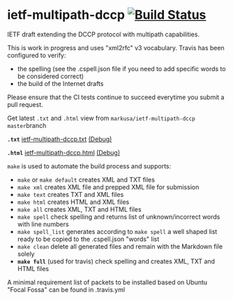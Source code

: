 # ietf-multipath-dccp [![Build Status](https://travis-ci.com/markusa/ietf-multipath-dccp.svg?branch=master)](https://travis-ci.com/markusa/ietf-multipath-dccp)
IETF draft extending the DCCP protocol with multipath capabilities.

This is work in progress and uses "xml2rfc" v3 vocabulary. Travis has been configured to verify:

- the spelling (see the .cspell.json file if you need to add specific words to be considered correct)
- the build of the Internet drafts

Please ensure that the CI tests continue to succeed everytime you submit a pull request.

Get latest `.txt` and `.html` view from `markusa/ietf-multipath-dccp` `master`branch

**`.txt`**
[ietf-multipath-dccp.txt](https://xml2rfc.tools.ietf.org/cgi-bin/xml2rfc-dev.cgi?url=https://raw.githubusercontent.com/markusa/ietf-multipath-dccp/master/draft-ietf-tsvwg-multipath-dccp.mkd&inputtype=kramdown&format=v3ascii) [(Debug)](https://xml2rfc.tools.ietf.org/cgi-bin/xml2rfc-dev.cgi?url=https://raw.githubusercontent.com/markusa/ietf-multipath-dccp/master/draft-ietf-tsvwg-multipath-dccp.mkd&inputtype=kramdown&format=v3ascii&type=toframe)

**`.html`**
[ietf-multipath-dccp.html](https://xml2rfc.tools.ietf.org/cgi-bin/xml2rfc-dev.cgi?url=https://raw.githubusercontent.com/markusa/ietf-multipath-dccp/master/draft-ietf-tsvwg-multipath-dccp.mkd&inputtype=kramdown&format=v3ascii&mode=html) [(Debug)](https://xml2rfc.tools.ietf.org/cgi-bin/xml2rfc-dev.cgi?url=https://raw.githubusercontent.com/markusa/ietf-multipath-dccp/master/draft-ietf-tsvwg-multipath-dccp.mkd&inputtype=kramdown&format=v3ascii&mode=html&type=toframe)

`make` is used to automate the build process and supports:

* `make` or `make default`
creates XML and TXT files
* `make xml`
creates XML file and prepped XML file for submission
* `make text`
creates TXT and XML files
* `make html`
creates HTML and XML files
* `make all`
creates XML, TXT and HTML files
* `make spell`
check spelling and returns list of unknown/incorrect words with line numbers
* `make spell_list`
generates according to `make spell` a well shaped list ready to be copied to the .cspell.json "words" list
* `make clean`
delete all generated files and remain with the Markdown file solely
* **`make full`** (used for travis)
check spelling and creates XML, TXT and HTML files

A minimal requirement list of packets to be installed based on Ubuntu "Focal Fossa" can be found in .travis.yml
